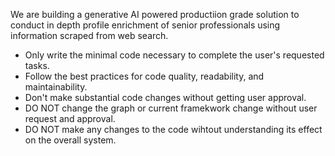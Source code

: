 We are building a generative AI powered productiion grade solution to conduct in depth profile 
enrichment of senior professionals using information scraped from web search. 

- Only write the minimal code necessary to complete the user's requested tasks.
- Follow the best practices for code quality, readability, and maintainability.
- Don't make substantial code changes without getting user approval.
- DO NOT change the graph or current framekwork change without user request and approval.
- DO NOT make any changes to the code wihtout understanding its effect on the overall system.

